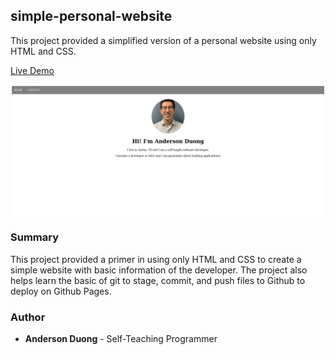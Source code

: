 ## simple-personal-website

This project provided a simplified version of a personal website using only HTML and CSS.

[Live Demo](https://duongand.github.io/simple-personal-website/)

![demo-screenshot](./static/demo-screenshot.png)

### Summary
This project provided a primer in using only HTML and CSS to create a simple website with basic information of the developer. The project also helps learn the basic of git to stage, commit, and push files to Github to deploy on Github Pages.

### Author
* **Anderson Duong** - Self-Teaching Programmer